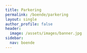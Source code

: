 ```yaml
---
title: Parkering
permalink: /boende/parkering
layout: single
author_profile: false
header:
  image: /assets/images/banner.jpg
sidebar:
  nav: boende
---
```

